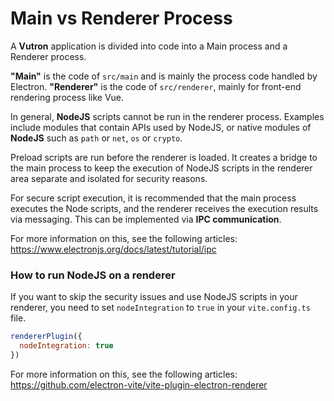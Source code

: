 # Main vs Renderer Process

A **Vutron** application is divided into code into a Main process and a Renderer process.

**"Main"** is the code of `src/main` and is mainly the process code handled by Electron. **"Renderer"** is the code of `src/renderer`, mainly for front-end rendering process like Vue.

In general, **NodeJS** scripts cannot be run in the renderer process. Examples include modules that contain APIs used by NodeJS, or native modules of **NodeJS** such as `path` or `net`, `os` or `crypto`.

Preload scripts are run before the renderer is loaded. It creates a bridge to the main process to keep the execution of NodeJS scripts in the renderer area separate and isolated for security reasons.

For secure script execution, it is recommended that the main process executes the Node scripts, and the renderer receives the execution results via messaging. This can be implemented via **IPC communication**.

For more information on this, see the following articles: https://www.electronjs.org/docs/latest/tutorial/ipc

### How to run NodeJS on a renderer

If you want to skip the security issues and use NodeJS scripts in your renderer, you need to set `nodeIntegration` to `true` in your `vite.config.ts` file.

```javascript
rendererPlugin({
  nodeIntegration: true
})
```

For more information on this, see the following articles: https://github.com/electron-vite/vite-plugin-electron-renderer
